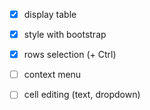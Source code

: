  - [x] display table
 - [x] style with bootstrap
 - [x] rows selection (+ Ctrl)
 - [ ] context menu
 - [ ] cell editing (text, dropdown)
 
